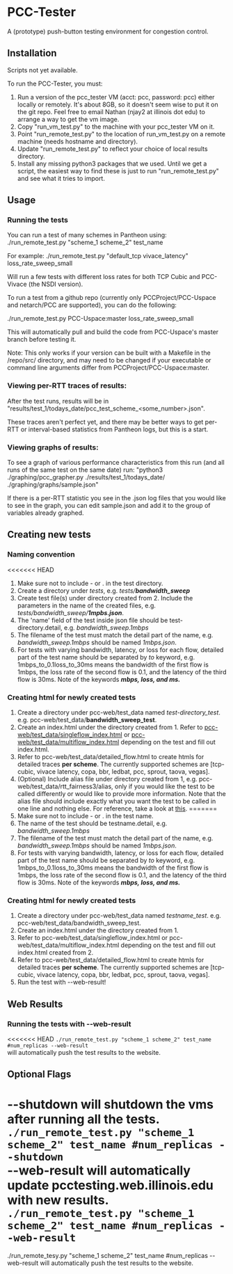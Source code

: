 # PCC-Tester

A (prototype) push-button testing environment for congestion control.

## Installation

Scripts not yet available.

To run the PCC-Tester, you must:
1. Run a version of the pcc_tester VM (acct: pcc, password: pcc) either locally or remotely. It's about 8GB, so it
doesn't seem wise to put it on the git repo. Feel free to email Nathan (njay2 at illinois dot edu) to arrange a way to
get the vm image.
2. Copy "run_vm_test.py" to the machine with your pcc_tester VM on it.
3. Point "run_remote_test.py" to the location of run_vm_test.py on a remote machine (needs hostname and directory).
4. Update "run_remote_test.py" to reflect your choice of local results directory.
5. Install any missing python3 packages that we used. Until we get a script, the easiest way to find these is just to
run "run_remote_test.py" and see what it tries to import.

## Usage

### Running the tests
You can run a test of many schemes in Pantheon using:
./run_remote_test.py "scheme_1 scheme_2" test_name

For example:
./run_remote_test.py "default_tcp vivace_latency" loss_rate_sweep_small

Will run a few tests with different loss rates for both TCP Cubic and PCC-Vivace (the NSDI version).

To run a test from a github repo (currently only PCCProject/PCC-Uspace and netarch/PCC are supported), you can do the
following:

./run_remote_test.py PCC-Uspace:master loss_rate_sweep_small

This will automatically pull and build the code from PCC-Uspace's master branch before testing it.

Note: This only works if your version can be built with a Makefile in the /repo/src/ directory, and may need to be
changed if your executable or command line arguments differ from PCCProject/PCC-Uspace:master.

### Viewing per-RTT traces of results:
After the test runs, results will be in "results/test_1/todays_date/pcc_test_scheme_<some_number>.json".

These traces aren't perfect yet, and there may be better ways to get per-RTT or interval-based statistics from Pantheon
logs, but this is a start.

### Viewing graphs of results:
To see a graph of various performance characteristics from this run (and all runs of the same test on the same date) run:
"python3 ./graphing/pcc_grapher.py ./results/test_1/todays_date/ ./graphing/graphs/sample.json"

If there is a per-RTT statistic you see in the .json log files that you would like to see in the graph, you can edit
sample.json and add it to the group of variables already graphed.

## Creating new tests

### Naming convention
<<<<<<< HEAD
1. Make sure not to include - or . in the test directory.
2. Create a directory under _tests_, e.g. _tests/**bandwidth_sweep**_
3. Create test file(s) under directory created from 2. Include the parameters in the name of the created files, e.g. _tests/bandwidth_sweep/**1mpbs.json**_.
4. The 'name' field of the test inside json file should be test-directory.detail, e.g. _bandwidth_sweep.1mbps_
5. The filename of the test must match the detail part of the name, e.g. _bandwidth_sweep.1mbps_ should be named _1mbps.json_.
6. For tests with varying bandwidth, latency, or loss for each flow, detailed part of the test name should be separated by _to_ keyword, e.g. 1mbps_to_0.1loss_to_30ms means the bandwidth of the first flow is 1mbps, the loss rate of the second flow is 0.1, and the latency of the third flow is 30ms. Note of the keywords **_mbps, loss, and ms._**

### Creating html for newly created tests
1. Create a directory under pcc-web/test_data named _test-directory_test_. e.g. pcc-web/test_data/**bandwidth_sweep_test**.
2. Create an index.html under the directory created from 1. Refer to [pcc-web/test_data/singleflow_index.html](pcc-web/test_data/singleflow_index.html) or [pcc-web/test_data/multiflow_index.html](pcc-web/test_data/multiflow_index.html) depending on the test and fill out index.html.
3. Refer to pcc-web/test_data/detailed_flow.html to create htmls for detailed traces **per scheme**. The currently supported schemes are [tcp-cubic, vivace latency, copa, bbr, ledbat, pcc, sprout, taova, vegas].
4. (Optional) Include alias file under directory created from 1, e.g. pcc-web/test_data/rtt_fairness3/alias, only if you would like the test to be called differently or would like to provide more information. Note that the alias file should include exactly what you want the test to be called in one line and nothing else. For reference, take a look at [this](pcc-web/test_data/rtt_fairness3/alias).
=======
1. Make sure not to include - or . in the test name.
2. The name of the test should be testname.detail, e.g. _bandwidth_sweep.1mbps_
3. The filename of the test must match the detail part of the name, e.g. _bandwidth_sweep.1mbps_ should be named _1mbps.json_.
4. For tests with varying bandwidth, latency, or loss for each flow, detailed part of the test name should be separated by _to_ keyword, e.g. 1mbps_to_0.1loss_to_30ms means the bandwidth of the first flow is 1mbps, the loss rate of the second flow is 0.1, and the latency of the third flow is 30ms. Note of the keywords **_mbps, loss, and ms._**

### Creating html for newly created tests
1. Create a directory under pcc-web/test_data named _testname_test_. e.g. pcc-web/test_data/bandwidth_sweep_test.
2. Create an index.html under the directory created from 1.
3. Refer to pcc-web/test_data/singleflow_index.html or pcc-web/test_data/multiflow_index.html depending on the test and fill out index.html created from 2.
4. Refer to pcc-web/test_data/detailed_flow.html to create htmls for detailed traces **per scheme**. The currently supported schemes are [tcp-cubic, vivace latency, copa, bbr, ledbat, pcc, sprout, taova, vegas].
5. Run the test with --web-result!

## Web Results

### Running the tests with --web-result
<<<<<<< HEAD
`./run_remote_test.py "scheme_1 scheme_2" test_name #num_replicas --web-result`<br>
will automatically push the test results to the website.

## Optional Flags
**--shutdown** will shutdown the vms after running all the tests.<br>
`./run_remote_test.py "scheme_1 scheme_2" test_name #num_replicas --shutdown`<br>
**--web-result** will automatically update pcctesting.web.illinois.edu with new results.<br>
`./run_remote_test.py "scheme_1 scheme_2" test_name #num_replicas --web-result`
=======
./run_remote_tesy.py "scheme_1 scheme_2" test_name #num_replicas --web-result
will automatically push the test results to the website.
